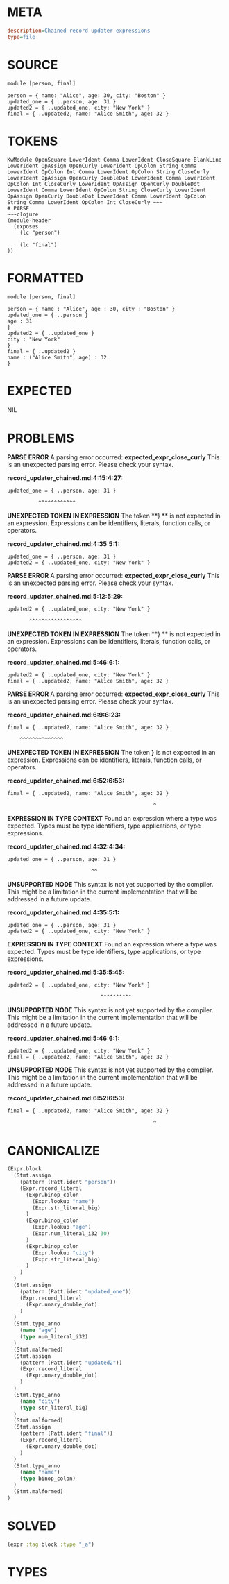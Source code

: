 # META
~~~ini
description=Chained record updater expressions
type=file
~~~
# SOURCE
~~~roc
module [person, final]

person = { name: "Alice", age: 30, city: "Boston" }
updated_one = { ..person, age: 31 }
updated2 = { ..updated_one, city: "New York" }
final = { ..updated2, name: "Alice Smith", age: 32 }
~~~
# TOKENS
~~~text
KwModule OpenSquare LowerIdent Comma LowerIdent CloseSquare BlankLine LowerIdent OpAssign OpenCurly LowerIdent OpColon String Comma LowerIdent OpColon Int Comma LowerIdent OpColon String CloseCurly LowerIdent OpAssign OpenCurly DoubleDot LowerIdent Comma LowerIdent OpColon Int CloseCurly LowerIdent OpAssign OpenCurly DoubleDot LowerIdent Comma LowerIdent OpColon String CloseCurly LowerIdent OpAssign OpenCurly DoubleDot LowerIdent Comma LowerIdent OpColon String Comma LowerIdent OpColon Int CloseCurly ~~~
# PARSE
~~~clojure
(module-header
  (exposes
    (lc "person")

    (lc "final")
))
~~~
# FORMATTED
~~~roc
module [person, final]

person = { name : "Alice", age : 30, city : "Boston" }
updated_one = { ..person }
age : 31
}
updated2 = { ..updated_one }
city : "New York"
}
final = { ..updated2 }
name : ("Alice Smith", age) : 32
}
~~~
# EXPECTED
NIL
# PROBLEMS
**PARSE ERROR**
A parsing error occurred: **expected_expr_close_curly**
This is an unexpected parsing error. Please check your syntax.

**record_updater_chained.md:4:15:4:27:**
```roc
updated_one = { ..person, age: 31 }
```
              ^^^^^^^^^^^^


**UNEXPECTED TOKEN IN EXPRESSION**
The token **}
** is not expected in an expression.
Expressions can be identifiers, literals, function calls, or operators.

**record_updater_chained.md:4:35:5:1:**
```roc
updated_one = { ..person, age: 31 }
updated2 = { ..updated_one, city: "New York" }
```


**PARSE ERROR**
A parsing error occurred: **expected_expr_close_curly**
This is an unexpected parsing error. Please check your syntax.

**record_updater_chained.md:5:12:5:29:**
```roc
updated2 = { ..updated_one, city: "New York" }
```
           ^^^^^^^^^^^^^^^^^


**UNEXPECTED TOKEN IN EXPRESSION**
The token **}
** is not expected in an expression.
Expressions can be identifiers, literals, function calls, or operators.

**record_updater_chained.md:5:46:6:1:**
```roc
updated2 = { ..updated_one, city: "New York" }
final = { ..updated2, name: "Alice Smith", age: 32 }
```


**PARSE ERROR**
A parsing error occurred: **expected_expr_close_curly**
This is an unexpected parsing error. Please check your syntax.

**record_updater_chained.md:6:9:6:23:**
```roc
final = { ..updated2, name: "Alice Smith", age: 32 }
```
        ^^^^^^^^^^^^^^


**UNEXPECTED TOKEN IN EXPRESSION**
The token **}** is not expected in an expression.
Expressions can be identifiers, literals, function calls, or operators.

**record_updater_chained.md:6:52:6:53:**
```roc
final = { ..updated2, name: "Alice Smith", age: 32 }
```
                                                   ^


**EXPRESSION IN TYPE CONTEXT**
Found an expression where a type was expected.
Types must be type identifiers, type applications, or type expressions.

**record_updater_chained.md:4:32:4:34:**
```roc
updated_one = { ..person, age: 31 }
```
                               ^^


**UNSUPPORTED NODE**
This syntax is not yet supported by the compiler.
This might be a limitation in the current implementation that will be addressed in a future update.

**record_updater_chained.md:4:35:5:1:**
```roc
updated_one = { ..person, age: 31 }
updated2 = { ..updated_one, city: "New York" }
```


**EXPRESSION IN TYPE CONTEXT**
Found an expression where a type was expected.
Types must be type identifiers, type applications, or type expressions.

**record_updater_chained.md:5:35:5:45:**
```roc
updated2 = { ..updated_one, city: "New York" }
```
                                  ^^^^^^^^^^


**UNSUPPORTED NODE**
This syntax is not yet supported by the compiler.
This might be a limitation in the current implementation that will be addressed in a future update.

**record_updater_chained.md:5:46:6:1:**
```roc
updated2 = { ..updated_one, city: "New York" }
final = { ..updated2, name: "Alice Smith", age: 32 }
```


**UNSUPPORTED NODE**
This syntax is not yet supported by the compiler.
This might be a limitation in the current implementation that will be addressed in a future update.

**record_updater_chained.md:6:52:6:53:**
```roc
final = { ..updated2, name: "Alice Smith", age: 32 }
```
                                                   ^


# CANONICALIZE
~~~clojure
(Expr.block
  (Stmt.assign
    (pattern (Patt.ident "person"))
    (Expr.record_literal
      (Expr.binop_colon
        (Expr.lookup "name")
        (Expr.str_literal_big)
      )
      (Expr.binop_colon
        (Expr.lookup "age")
        (Expr.num_literal_i32 30)
      )
      (Expr.binop_colon
        (Expr.lookup "city")
        (Expr.str_literal_big)
      )
    )
  )
  (Stmt.assign
    (pattern (Patt.ident "updated_one"))
    (Expr.record_literal
      (Expr.unary_double_dot)
    )
  )
  (Stmt.type_anno
    (name "age")
    (type num_literal_i32)
  )
  (Stmt.malformed)
  (Stmt.assign
    (pattern (Patt.ident "updated2"))
    (Expr.record_literal
      (Expr.unary_double_dot)
    )
  )
  (Stmt.type_anno
    (name "city")
    (type str_literal_big)
  )
  (Stmt.malformed)
  (Stmt.assign
    (pattern (Patt.ident "final"))
    (Expr.record_literal
      (Expr.unary_double_dot)
    )
  )
  (Stmt.type_anno
    (name "name")
    (type binop_colon)
  )
  (Stmt.malformed)
)
~~~
# SOLVED
~~~clojure
(expr :tag block :type "_a")
~~~
# TYPES
~~~roc
~~~
